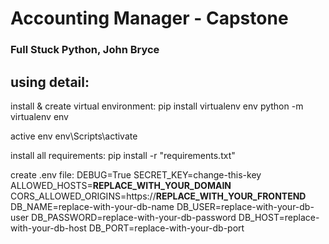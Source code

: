 # Accounting Manager - Capstone
### Full Stuck Python, John Bryce

## using detail:
install & create virtual environment:
pip install virtualenv env
python -m virtualenv env

active env
env\Scripts\activate

install all requirements:
pip install -r "requirements.txt"

create .env file:
DEBUG=True
SECRET_KEY=change-this-key
ALLOWED_HOSTS=__REPLACE_WITH_YOUR_DOMAIN__
CORS_ALLOWED_ORIGINS=https://__REPLACE_WITH_YOUR_FRONTEND__
DB_NAME=replace-with-your-db-name
DB_USER=replace-with-your-db-user
DB_PASSWORD=replace-with-your-db-password
DB_HOST=replace-with-your-db-host
DB_PORT=replace-with-your-db-port